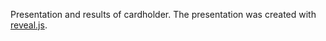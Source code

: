 Presentation and results of cardholder. 
The presentation was created with [reveal.js](https://github.com/hakimel/reveal.js).